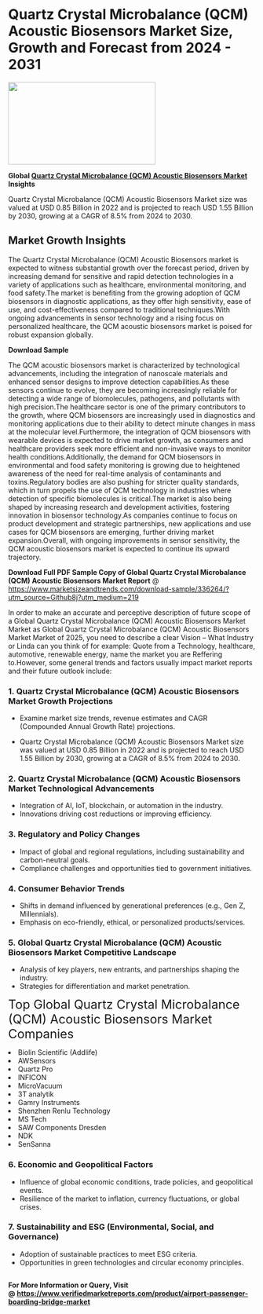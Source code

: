 <H1>Quartz Crystal Microbalance (QCM) Acoustic Biosensors Market Size, Growth and Forecast from 2024 - 2031</H1><img class="aligncenter size-medium wp-image-584254" src="https://thirdeyenews.in/wp-content/uploads/2024/09/Global-Market-Research-300x168.jpeg" alt="" width="300" height="168" /><p><strong>Global&nbsp;<a href="https://www.marketsizeandtrends.com/download-sample/336264/?utm_source=Github8j?utm_medium=219">Quartz Crystal Microbalance (QCM) Acoustic Biosensors Market</a> Insights</strong></p><p>Quartz Crystal Microbalance (QCM) Acoustic Biosensors Market size was valued at USD 0.85 Billion in 2022 and is projected to reach USD 1.55 Billion by 2030, growing at a CAGR of 8.5% from 2024 to 2030.</p><p><h2>Market Growth Insights</h2> <p>The Quartz Crystal Microbalance (QCM) Acoustic Biosensors market is expected to witness substantial growth over the forecast period, driven by increasing demand for sensitive and rapid detection technologies in a variety of applications such as healthcare, environmental monitoring, and food safety.The market is benefiting from the growing adoption of QCM biosensors in diagnostic applications, as they offer high sensitivity, ease of use, and cost-effectiveness compared to traditional techniques.With ongoing advancements in sensor technology and a rising focus on personalized healthcare, the QCM acoustic biosensors market is poised for robust expansion globally.</p> <p><strong>Download Sample</strong></p> <p>The QCM acoustic biosensors market is characterized by technological advancements, including the integration of nanoscale materials and enhanced sensor designs to improve detection capabilities.As these sensors continue to evolve, they are becoming increasingly reliable for detecting a wide range of biomolecules, pathogens, and pollutants with high precision.The healthcare sector is one of the primary contributors to the growth, where QCM biosensors are increasingly used in diagnostics and monitoring applications due to their ability to detect minute changes in mass at the molecular level.Furthermore, the integration of QCM biosensors with wearable devices is expected to drive market growth, as consumers and healthcare providers seek more efficient and non-invasive ways to monitor health conditions.Additionally, the demand for QCM biosensors in environmental and food safety monitoring is growing due to heightened awareness of the need for real-time analysis of contaminants and toxins.Regulatory bodies are also pushing for stricter quality standards, which in turn propels the use of QCM technology in industries where detection of specific biomolecules is critical.The market is also being shaped by increasing research and development activities, fostering innovation in biosensor technology.As companies continue to focus on product development and strategic partnerships, new applications and use cases for QCM biosensors are emerging, further driving market expansion.Overall, with ongoing improvements in sensor sensitivity, the QCM acoustic biosensors market is expected to continue its upward trajectory.<p><span class=""><strong>Download Full PDF Sample Copy of Global Quartz Crystal Microbalance (QCM) Acoustic Biosensors Market Report</strong> @ <a href="https://www.marketsizeandtrends.com/download-sample/336264/?utm_source=Github8j?utm_medium=219" target="_blank">https://www.marketsizeandtrends.com/download-sample/336264/?utm_source=Github8j?utm_medium=219</a></span></p><p>In order to make an accurate and perceptive description of future scope of a Global&nbsp;Quartz Crystal Microbalance (QCM) Acoustic Biosensors Market Market as Global&nbsp;Quartz Crystal Microbalance (QCM) Acoustic Biosensors Market Market of 2025, you need to describe a clear Vision &ndash; What Industry or Linda can you think of for example: Quote from a Technology, healthcare, automotive, renewable energy, name the market you are Reffering to.However, some general trends and factors usually impact market reports and their future outlook include:</p><h3>1.&nbsp;<strong>Quartz Crystal Microbalance (QCM) Acoustic Biosensors Market Growth Projections</strong></h3><ul><li>Examine market size trends, revenue estimates and CAGR (Compounded Annual Growth Rate) projections.</li><li><p>Quartz Crystal Microbalance (QCM) Acoustic Biosensors Market size was valued at USD 0.85 Billion in 2022 and is projected to reach USD 1.55 Billion by 2030, growing at a CAGR of 8.5% from 2024 to 2030.</p></li></ul><h3>2.&nbsp;<strong>Quartz Crystal Microbalance (QCM) Acoustic Biosensors Market Technological Advancements</strong></h3><ul><li>Integration of AI, IoT, blockchain, or automation in the industry.</li><li>Innovations driving cost reductions or improving efficiency.</li></ul><h3>3.&nbsp;<strong>Regulatory and Policy Changes</strong></h3><ul><li>Impact of global and regional regulations, including sustainability and carbon-neutral goals.</li><li>Compliance challenges and opportunities tied to government initiatives.</li></ul><h3>4.&nbsp;<strong>Consumer Behavior Trends</strong></h3><ul><li>Shifts in demand influenced by generational preferences (e.g., Gen Z, Millennials).</li><li>Emphasis on eco-friendly, ethical, or personalized products/services.</li></ul><h3>5.&nbsp;<strong>Global Quartz Crystal Microbalance (QCM) Acoustic Biosensors Market Competitive Landscape</strong></h3><ul><li>Analysis of key players, new entrants, and partnerships shaping the industry.</li><li>Strategies for differentiation and market penetration.</li></ul><p data-pm-slice="1 1 []"><span style="color: inherit; font-family: inherit; font-size: 25px;">Top Global Quartz Crystal Microbalance (QCM) Acoustic Biosensors Market Companies</span></p><div class="" data-test-id=""><p><li>Biolin Scientific (Addlife)</li><li> AWSensors</li><li> Quartz Pro</li><li> INFICON</li><li> MicroVacuum</li><li> 3T analytik</li><li> Gamry Instruments</li><li> Shenzhen Renlu Technology</li><li> MS Tech</li><li> SAW Components Dresden</li><li> NDK</li><li> SenSanna</li></p></div><h3>6.&nbsp;<strong>Economic and Geopolitical Factors</strong></h3><ul><li>Influence of global economic conditions, trade policies, and geopolitical events.</li><li>Resilience of the market to inflation, currency fluctuations, or global crises.</li></ul><h3>7.&nbsp;<strong>Sustainability and ESG (Environmental, Social, and Governance)</strong></h3><ul><li>Adoption of sustainable practices to meet ESG criteria.</li><li>Opportunities in green technologies and circular economy principles.</li></ul><h2><strong style="font-size: 14px;">For More Information or Query, Visit @&nbsp;</strong><a style="background-color: #ffffff; font-size: 14px;" href="https://www.marketsizeandtrends.com/report/quartz-crystal-microbalance-qcm-acoustic-biosensors-market/" target="_blank">https://www.verifiedmarketreports.com/product/airport-passenger-boarding-bridge-market</a></h2>
